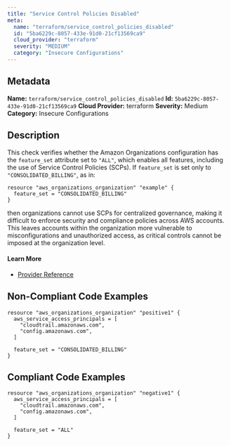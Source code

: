 ```yaml
---
title: "Service Control Policies Disabled"
meta:
  name: "terraform/service_control_policies_disabled"
  id: "5ba6229c-8057-433e-91d0-21cf13569ca9"
  cloud_provider: "terraform"
  severity: "MEDIUM"
  category: "Insecure Configurations"
---
```

## Metadata
**Name:** `terraform/service_control_policies_disabled`
**Id:** `5ba6229c-8057-433e-91d0-21cf13569ca9`
**Cloud Provider:** terraform
**Severity:** Medium
**Category:** Insecure Configurations
## Description
This check verifies whether the Amazon Organizations configuration has the `feature_set` attribute set to `"ALL"`, which enables all features, including the use of Service Control Policies (SCPs). If `feature_set` is set only to `"CONSOLIDATED_BILLING"`, as in:

```
resource "aws_organizations_organization" "example" {
  feature_set = "CONSOLIDATED_BILLING"
}
```

then organizations cannot use SCPs for centralized governance, making it difficult to enforce security and compliance policies across AWS accounts. This leaves accounts within the organization more vulnerable to misconfigurations and unauthorized access, as critical controls cannot be imposed at the organization level.

#### Learn More

 - [Provider Reference](https://registry.terraform.io/providers/hashicorp/aws/latest/docs/resources/organizations_policy)

## Non-Compliant Code Examples
```aws
resource "aws_organizations_organization" "positive1" {
  aws_service_access_principals = [
    "cloudtrail.amazonaws.com",
    "config.amazonaws.com",
  ]

  feature_set = "CONSOLIDATED_BILLING"
}

```

## Compliant Code Examples
```aws
resource "aws_organizations_organization" "negative1" {
  aws_service_access_principals = [
    "cloudtrail.amazonaws.com",
    "config.amazonaws.com",
  ]

  feature_set = "ALL"
}

```